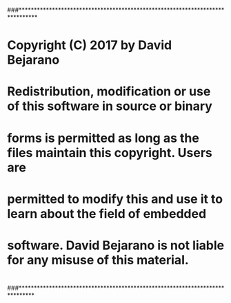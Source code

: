 ###******************************************************************************
# Copyright (C) 2017 by David Bejarano
# 
# Redistribution, modification or use of this software in source or binary
# forms is permitted as long as the files maintain this copyright. Users are 
# permitted to modify this and use it to learn about the field of embedded
# software. David Bejarano is not liable for any misuse of this material. 
# 
###*****************************************************************************
